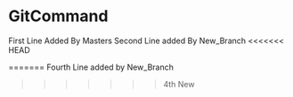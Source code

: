 # GitCommand

First Line Added By Masters
Second Line added By New_Branch
<<<<<<< HEAD

=======
Fourth Line added by New_Branch
>>>>>>> 4th New
